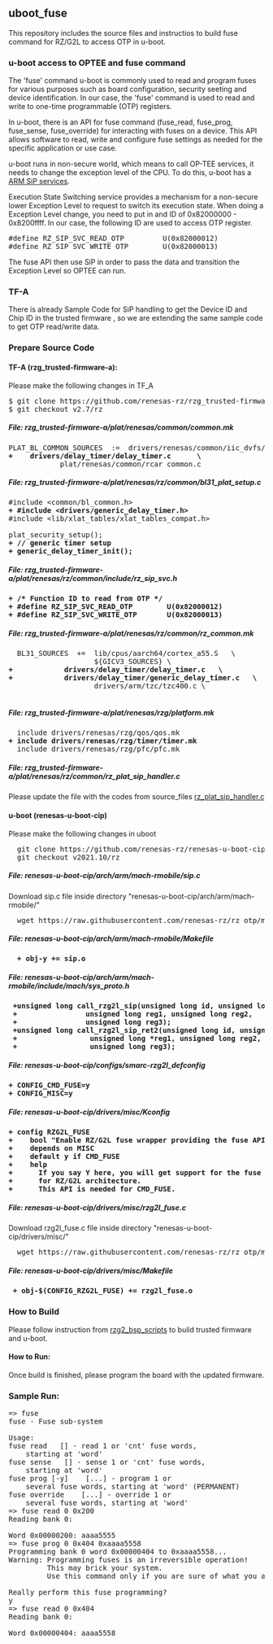 ## uboot_fuse
This repository includes the source files and instructios to build fuse command for RZ/G2L to access OTP in u-boot.

### u-boot access to OPTEE and fuse command
The 'fuse' command u-boot is commonly used to read and program fuses for various purposes such as board configuration,
security seeting and device identification. In our case, the 'fuse' command is used to read and write to one-time 
programmable (OTP) registers.

In u-boot, there is an API for fuse command (fuse_read, fuse_prog, fuse_sense, fuse_override) for interacting with fuses on a device. This API allows software to read,
write and configure fuse settings as needed for the specific application or use case. 

u-boot runs in non-secure world, which means to call OP-TEE services, it needs to change the exception level of the CPU.
To do this, u-boot has a [ARM SiP services](https://review.trustedfirmware.org/plugins/gitiles/TF-A/trusted-firmware-a/+/74de040f15ffb4110e8390a32fa41ba4217b14c9/docs/arm-sip-service.rst).

Execution State Switching service provides a mechanism for a non-secure lower Exception Level to request to switch its 
execution state. When doing  a Exception Level change, you need to put in and ID of 0x82000000 - 0x8200ffff. 
In our case, the following ID are used to access OTP register.
<pre>
#define RZ_SIP_SVC_READ_OTP         U(0x82000012)
#define RZ_SIP_SVC_WRITE_OTP        U(0x82000013)
</pre>
The fuse API then use SiP in order to pass the data and transition the Exception Level so OPTEE can run.

### TF-A
There is already Sample Code for SiP handling to get the Device ID and Chip ID in the trusted firmware , so we are extending
the same sample code to get OTP read/write data.

### Prepare Source Code
#### TF-A (rzg_trusted-firmware-a):
Please make the following changes in TF_A
<pre>
$ git clone https://github.com/renesas-rz/rzg_trusted-firmware-a.git
$ git checkout v2.7/rz
</pre>
##### File: rzg_trusted-firmware-a/plat/renesas/common/common.mk
<pre>
PLAT_BL_COMMON_SOURCES	:=	drivers/renesas/common/iic_dvfs/iic_dvfs.c \
<b>+	drivers/delay_timer/delay_timer.c 	   \</b>
 			plat/renesas/common/rcar_common.c
</pre>
##### File: rzg_trusted-firmware-a/plat/renesas/rz/common/bl31_plat_setup.c
<pre>
#include &lt;common/bl_common.h&gt;
<b>+ #include &lt;drivers/generic_delay_timer.h&gt;</b>
#include &lt;lib/xlat_tables/xlat_tables_compat.h&gt; 
  
plat_security_setup();
<b>+ // generic timer setup</b>
<b>+ generic_delay_timer_init();</b>
</pre>
##### File: rzg_trusted-firmware-a/plat/renesas/rz/common/include/rz_sip_svc.h
<pre>
<b>+ /* Function ID to read from OTP */</b>
<b>+ #define RZ_SIP_SVC_READ_OTP     	U(0x82000012) </b>
<b>+ #define RZ_SIP_SVC_WRITE_OTP     	U(0x82000013) </b>
</pre>
##### File: rzg_trusted-firmware-a/plat/renesas/rz/common/rz_common.mk
<pre>
  BL31_SOURCES	+=	lib/cpus/aarch64/cortex_a55.S	\
 					${GICV3_SOURCES} \
<b>+			drivers/delay_timer/delay_timer.c	\</b>
<b>+			drivers/delay_timer/generic_delay_timer.c	\</b>
 					drivers/arm/tzc/tzc400.c \
					
</pre>
##### File: rzg_trusted-firmware-a/plat/renesas/rzg/platform.mk
<pre>
  include drivers/renesas/rzg/qos/qos.mk
<b>+ include drivers/renesas/rzg/timer/timer.mk</b>
  include drivers/renesas/rzg/pfc/pfc.mk 
</pre>
##### File: rzg_trusted-firmware-a/plat/renesas/rz/common/rz_plat_sip_handler.c
Please update the file with the codes from source_files [rz_plat_sip_handler.c](source_files/rz_plat_sip_handler.c)

#### u-boot (renesas-u-boot-cip)
Please make the following changes in uboot
<pre>
  git clone https://github.com/renesas-rz/renesas-u-boot-cip.git
  git checkout v2021.10/rz
</pre>
##### File: renesas-u-boot-cip/arch/arm/mach-rmobile/sip.c
Download sip.c file inside directory "renesas-u-boot-cip/arch/arm/mach-rmobile/"
<pre>
  wget https://raw.githubusercontent.com/renesas-rz/rz_otp/main/uboot_fuse/source_files/sip.c
</pre> 
##### File: renesas-u-boot-cip/arch/arm/mach-rmobile/Makefile
<pre>
  <b>+ obj-y += sip.o</b>
</pre>
##### File: renesas-u-boot-cip/arch/arm/mach-rmobile/include/mach/sys_proto.h
<pre>
<b> +unsigned long call_rzg2l_sip(unsigned long id, unsigned long reg0,</b>
<b> +			     unsigned long reg1, unsigned long reg2,</b>
<b> +			     unsigned long reg3);</b>
<b> +unsigned long call_rzg2l_sip_ret2(unsigned long id, unsigned long reg0,</b>
<b> +				  unsigned long *reg1, unsigned long reg2,</b>
<b> +				  unsigned long reg3);</b>
</pre>
##### File: renesas-u-boot-cip/configs/smarc-rzg2l_defconfig
<pre>
<b>+ CONFIG_CMD_FUSE=y</b>
<b>+ CONFIG_MISC=y</b>
</pre>
##### File: renesas-u-boot-cip/drivers/misc/Kconfig
<pre>
<b>+ config RZG2L_FUSE</b>
<b>+	bool "Enable RZ/G2L fuse wrapper providing the fuse API"</b>
<b>+	depends on MISC</b>
<b>+	default y if CMD_FUSE</b>
<b>+	help</b>
<b>+	  If you say Y here, you will get support for the fuse API (OTP)</b>
<b>+	  for RZ/G2L architecture.</b>
<b>+	  This API is needed for CMD_FUSE.</b>
</pre>
##### File: renesas-u-boot-cip/drivers/misc/rzg2l_fuse.c
Download rzg2l_fuse.c file inside directory "renesas-u-boot-cip/drivers/misc/"
<pre>
  wget https://raw.githubusercontent.com/renesas-rz/rz_otp/main/uboot_fuse/source_files/rzg2l_fuse.c
</pre>
##### File: renesas-u-boot-cip/drivers/misc/Makefile
<pre>
<b> + obj-$(CONFIG_RZG2L_FUSE) += rzg2l_fuse.o</b>
</pre>
### How to Build
Please follow instruction from [rzg2_bsp_scripts](https://github.com/renesas-rz/rzg2_bsp_scripts/tree/master/build_scripts)
to build trusted firmware and u-boot.
#### How to Run:
Once build is finished, please program the board with the updated firmware.
### Sample Run:
<pre>
=> fuse
fuse - Fuse sub-system

Usage:
fuse read <bank> <word> [<cnt>] - read 1 or 'cnt' fuse words,
    starting at 'word'
fuse sense <bank> <word> [<cnt>] - sense 1 or 'cnt' fuse words,
    starting at 'word'
fuse prog [-y] <bank> <word> <hexval> [<hexval>...] - program 1 or
    several fuse words, starting at 'word' (PERMANENT)
fuse override <bank> <word> <hexval> [<hexval>...] - override 1 or
    several fuse words, starting at 'word'
=> fuse read 0 0x200
Reading bank 0:

Word 0x00000200: aaaa5555
=> fuse prog 0 0x404 0xaaaa5558
Programming bank 0 word 0x00000404 to 0xaaaa5558...
Warning: Programming fuses is an irreversible operation!
         This may brick your system.
         Use this command only if you are sure of what you are doing!

Really perform this fuse programming? <y/N>
y
=> fuse read 0 0x404 
Reading bank 0:

Word 0x00000404: aaaa5558
</pre>

